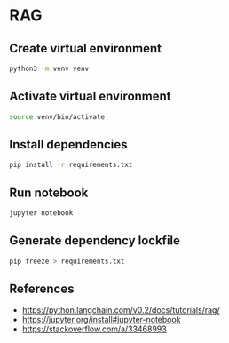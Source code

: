 # RAG

## Create virtual environment

```sh
python3 -m venv venv
```

## Activate virtual environment

```sh
source venv/bin/activate
```

## Install dependencies

```sh
pip install -r requirements.txt
```

## Run notebook

```sh
jupyter notebook
```

## Generate dependency lockfile

```sh
pip freeze > requirements.txt
```

## References

- https://python.langchain.com/v0.2/docs/tutorials/rag/
- https://jupyter.org/install#jupyter-notebook
- https://stackoverflow.com/a/33468993
